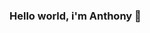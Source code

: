 ### Hello world, i'm Anthony 👋

<!--
**Averhv/Averhv** is a ✨ _special_ ✨ repository because its `README.md` (this file) appears on your GitHub profile.
I’m currently learning chemistry at EPFL. I am a second year student, feel free to check my work
